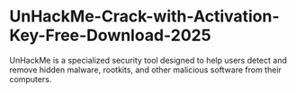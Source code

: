 # UnHackMe-Crack-with-Activation-Key-Free-Download-2025
UnHackMe is a specialized security tool designed to help users detect and remove hidden malware, rootkits, and other malicious software from their computers.
